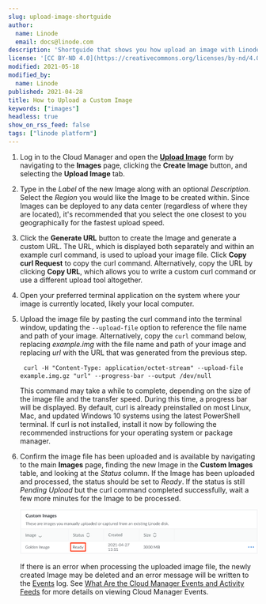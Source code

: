 ```yaml
---
slug: upload-image-shortguide
author:
  name: Linode
  email: docs@linode.com
description: 'Shortguide that shows you how upload an image with Linode Images.'
license: '[CC BY-ND 4.0](https://creativecommons.org/licenses/by-nd/4.0)'
modified: 2021-05-18
modified_by:
  name: Linode
published: 2021-04-28
title: How to Upload a Custom Image
keywords: ["images"]
headless: true
show_on_rss_feed: false
tags: ["linode platform"]
---
```


1. Log in to the Cloud Manager and open the **[Upload Image](https://cloud.linode.com/images/create/upload)** form by navigating to the **Images** page, clicking the **Create Image** button, and selecting the **Upload Image** tab.

1. Type in the *Label* of the new Image along with an optional *Description*. Select the *Region* you would like the Image to be created within. Since Images can be deployed to any data center (regardless of where they are located), it's recommended that you select the one closest to you geographically for the fastest upload speed.

1. Click the **Generate URL** button to create the Image and generate a custom URL. The URL, which is displayed both separately and within an example curl command, is used to upload your image file. Click **Copy curl Request** to copy the curl command. Alternatively, copy the URL by clicking **Copy URL**, which allows you to write a custom curl command or use a different upload tool altogether.

1. Open your preferred terminal application on the system where your image is currently located, likely your local computer.

1. Upload the image file by pasting the curl command into the terminal window, updating the `--upload-file` option to reference the file name and path of your image. Alternatively, copy the `curl` command below, replacing *example.img* with the file name and path of your image and replacing *url* with the URL that was generated from the previous step.

        curl -H "Content-Type: application/octet-stream" --upload-file example.img.gz "url" --progress-bar --output /dev/null

    This command may take a while to complete, depending on the size of the image file and the transfer speed. During this time, a progress bar will be displayed. By default, curl is already preinstalled on most Linux, Mac, and updated Windows 10 systems using the latest PowerShell terminal. If curl is not installed, install it now by following the recommended instructions for your operating system or package manager.

1. Confirm the image file has been uploaded and is available by navigating to the main **Images** page, finding the new Image in the **Custom Images** table, and looking at the *Status* column. If the Image has been uploaded and processed, the status should be set to *Ready*. If the status is still *Pending Upload* but the curl command completed successfully, wait a few more minutes for the Image to be processed.

    ![Image status](images-upload-status.png "Image status")

    If there is an error when processing the uploaded image file, the newly created Image may be deleted and an error message will be written to the [Events](https://cloud.linode.com/events) log. See [What Are the Cloud Manager Events and Activity Feeds](/docs/guides/what-are-the-cloud-manager-events-and-activity-feeds/) for more details on viewing Cloud Manager Events.